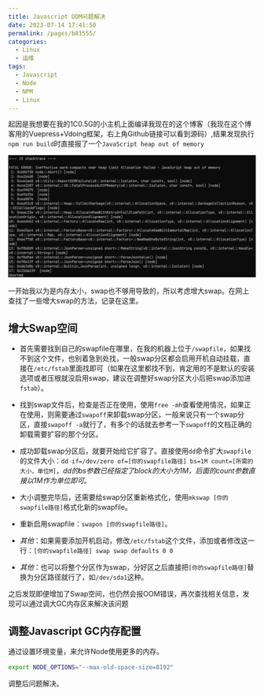 ```yaml
---
title: Javascript OOM问题解决
date: 2023-07-14 17:41:50
permalink: /pages/b81555/
categories:
  - Linux
  - 运维
tags:
  - Javascript
  - Node
  - NPM
  - Linux
---
```


起因是我想要在我的1C0.5G的小主机上面编译我现在的这个博客（我现在这个博客用的Vuepress+Vdoing框架，右上角Github链接可以看到源码）,结果发现执行`npm run build`时直接报了一个`JavaScript heap out of memory`

![Out of memory](./img/js-oom-q-1.png)

一开始我以为是内存太小，swap也不够用导致的，所以考虑增大swap。在网上查找了一些增大swap的方法，记录在这里。

## 增大Swap空间

- 首先需要找到自己的swapfile在哪里，在我的机器上位于`/swapfile`，如果找不到这个文件，也别着急到处找，一般swap分区都会启用开机自动挂载，直接在`/etc/fstab`里面找即可（如果在这里都找不到，肯定用的不是默认的安装选项或者压根就没启用swap，建议在调整好swap分区大小后把swap添加进`fstab`）。

- 找到swap文件后，检查是否正在使用，使用`free -mh`查看使用情况，如果正在使用，则需要通过`swapoff`来卸载swap分区，一般来说只有一个swap分区，直接`swapoff -a`就行了，有多个的话就去参考一下`swapoff`的文档正确的卸载需要扩容的那个分区。

- 成功卸载swap分区后，就要开始给它扩容了。直接使用`dd`命令扩大`swapfile`的文件大小：`dd if=/dev/zero of=[你的swapfile路径] bs=1M count=[所需的大小，单位M]`，*dd的bs参数已经指定了block的大小为1M，后面的count参数直接以1M作为单位即可*。

- 大小调整完毕后，还需要给swap分区重新格式化，使用`mkswap [你的swapfile路径]`格式化新的swapfile。

- 重新启用swapfile：`swapon [你的swapfile路径]`。

- *其他*：如果需要添加开机启动，修改`/etc/fstab`这个文件，添加或者修改这一行：`[你的swapfile路径] swap swap defaults 0 0`

- *其他*：也可以将整个分区作为swap，分好区之后直接把`[你的swapfile路径]`替换为分区路径就行了，如`/dev/sda1`这种。

之后发现即便增加了Swap空间，也仍然会报OOM错误，再次查找相关信息，发现可以通过调大GC内存区来解决该问题

## 调整Javascript GC内存配置

通过设置环境变量，来允许Node使用更多的内存。

```bash
export NODE_OPTIONS="--max-old-space-size=8192"
```

调整后问题解决。
